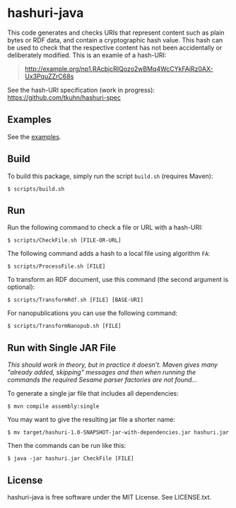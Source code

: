 hashuri-java
============

This code generates and checks URIs that represent content such as plain bytes or RDF data, and
contain a cryptographic hash value. This hash can be used to check that the respective content has
not been accidentally or deliberately modified. This is an examle of a hash-URI:

> http://example.org/np1.RAcbjcRIQozo2wBMq4WcCYkFAjRz0AX-Ux3PquZZrC68s

See the hash-URI specification (work in progress): https://github.com/tkuhn/hashuri-spec


Examples
--------

See the [examples](src/main/resources/examples).


Build
-----

To build this package, simply run the script `build.sh` (requires Maven):

    $ scripts/build.sh


Run
---

Run the following command to check a file or URL with a hash-URI:

    $ scripts/CheckFile.sh [FILE-OR-URL]

The following command adds a hash to a local file using algorithm `FA`:

    $ scripts/ProcessFile.sh [FILE]

To transform an RDF document, use this command (the second argument is optional):

    $ scripts/TransformRdf.sh [FILE] [BASE-URI]

For nanopublications you can use the following command:

    $ scripts/TransformNanopub.sh [FILE]


Run with Single JAR File
------------------------

*This should work in theory, but in practice it doesn't. Maven gives many "already added, skipping"
messages and then when running the commands the required Sesame parser factories are not found...*

To generate a single jar file that includes all dependencies:

    $ mvn compile assembly:single

You may want to give the resulting jar file a shorter name:

    $ mv target/hashuri-1.0-SNAPSHOT-jar-with-dependencies.jar hashuri.jar

Then the commands can be run like this:

    $ java -jar hashuri.jar CheckFile [FILE]


License
-------

hashuri-java is free software under the MIT License. See LICENSE.txt.
